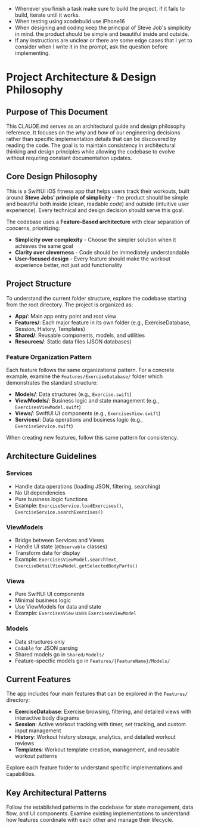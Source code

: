 - Whenever you finish a task make sure to build the project, if it fails to build, iterate until it works.
- When testing using xcodebuild use iPhone16
- When designing and coding keep the principal of Steve Job's simplicity in mind. the product should be simple and beautiful inside and outside.
- If any instructions are unclear or there are some edge cases that I yet to consider when I write it in the prompt, ask the question before implementing.

# Project Architecture & Design Philosophy

## Purpose of This Document

This CLAUDE.md serves as an architectural guide and design philosophy reference. It focuses on the *why* and *how* of our engineering decisions rather than specific implementation details that can be discovered by reading the code. The goal is to maintain consistency in architectural thinking and design principles while allowing the codebase to evolve without requiring constant documentation updates.

## Core Design Philosophy

This is a SwiftUI iOS fitness app that helps users track their workouts, built around **Steve Jobs' principle of simplicity** - the product should be simple and beautiful both inside (clean, readable code) and outside (intuitive user experience). Every technical and design decision should serve this goal.

The codebase uses a **Feature-Based architecture** with clear separation of concerns, prioritizing:
- **Simplicity over complexity** - Choose the simpler solution when it achieves the same goal
- **Clarity over cleverness** - Code should be immediately understandable
- **User-focused design** - Every feature should make the workout experience better, not just add functionality

## Project Structure

To understand the current folder structure, explore the codebase starting from the root directory. The project is organized as:
- **App/**: Main app entry point and root view
- **Features/**: Each major feature in its own folder (e.g., ExerciseDatabase, Session, History, Templates)
- **Shared/**: Reusable components, models, and utilities
- **Resources/**: Static data files (JSON databases)

### Feature Organization Pattern

Each feature follows the same organizational pattern. For a concrete example, examine the `Features/ExerciseDatabase/` folder which demonstrates the standard structure:
- **Models/**: Data structures (e.g., `Exercise.swift`)
- **ViewModels/**: Business logic and state management (e.g., `ExercisesViewModel.swift`)
- **Views/**: SwiftUI UI components (e.g., `ExercisesView.swift`)
- **Services/**: Data operations and business logic (e.g., `ExerciseService.swift`)

When creating new features, follow this same pattern for consistency.

## Architecture Guidelines

### Services
- Handle data operations (loading JSON, filtering, searching)
- No UI dependencies
- Pure business logic functions
- Example: `ExerciseService.loadExercises()`, `ExerciseService.searchExercises()`

### ViewModels
- Bridge between Services and Views
- Handle UI state (`@Observable` classes)
- Transform data for display
- Example: `ExercisesViewModel.searchText`, `ExerciseDetailViewModel.getSelectedBodyParts()`

### Views
- Pure SwiftUI UI components
- Minimal business logic
- Use ViewModels for data and state
- Example: `ExercisesView` uses `ExercisesViewModel`

### Models
- Data structures only
- `Codable` for JSON parsing
- Shared models go in `Shared/Models/`
- Feature-specific models go in `Features/{FeatureName}/Models/`

## Current Features

The app includes four main features that can be explored in the `Features/` directory:
- **ExerciseDatabase**: Exercise browsing, filtering, and detailed views with interactive body diagrams
- **Session**: Active workout tracking with timer, set tracking, and custom input management
- **History**: Workout history storage, analytics, and detailed workout reviews
- **Templates**: Workout template creation, management, and reusable workout patterns

Explore each feature folder to understand specific implementations and capabilities.

## Key Architectural Patterns

Follow the established patterns in the codebase for state management, data flow, and UI components. Examine existing implementations to understand how features coordinate with each other and manage their lifecycle.